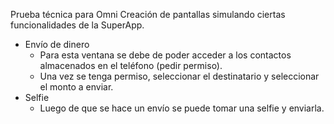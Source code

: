Prueba técnica para Omni
Creación de pantallas simulando ciertas funcionalidades de la SuperApp.

- Envío de dinero
  - Para esta ventana se debe de poder acceder a los contactos almacenados en el teléfono (pedir permiso).
  - Una vez se tenga permiso, seleccionar el destinatario y seleccionar el monto a enviar.
- Selfie
  - Luego de que se hace un envío se puede tomar una selfie y enviarla.
